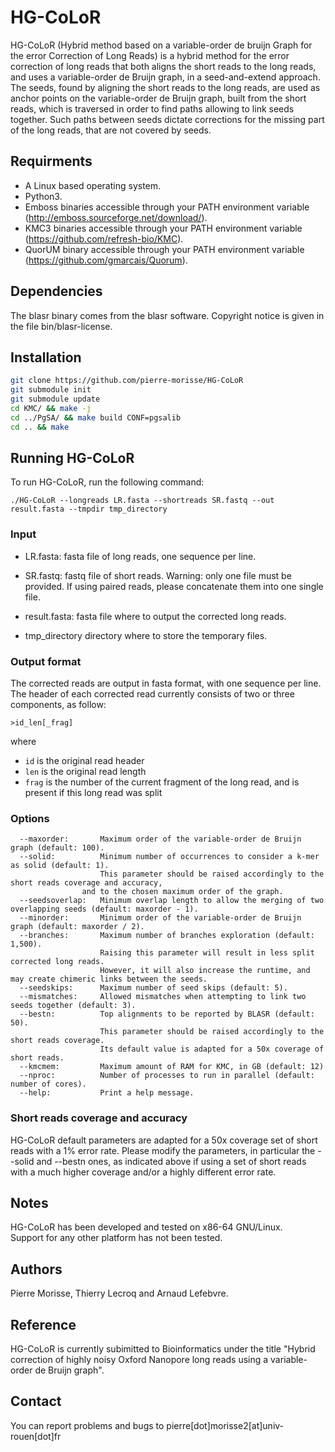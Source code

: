 # HG-CoLoR
HG-CoLoR (Hybrid method based on a variable-order de bruijn Graph for the error Correction of Long Reads)
is a hybrid method for the error correction of long reads that both aligns the short reads to the long reads,
and uses a variable-order de Bruijn graph, in a seed-and-extend approach. The seeds, found by aligning
the short reads to the long reads, are used as anchor points on the variable-order de Bruijn graph, built
from the short reads, which is traversed in order to find paths allowing to link seeds together. Such paths
between seeds dictate corrections for the missing part of the long reads, that are not covered by seeds.

Requirments
--------------

  - A Linux based operating system.
  - Python3.
  - Emboss binaries accessible through your PATH environment variable (http://emboss.sourceforge.net/download/).
  - KMC3 binaries accessible through your PATH environment variable (https://github.com/refresh-bio/KMC).
  - QuorUM binary accessible through your PATH environment variable (https://github.com/gmarcais/Quorum).
  
Dependencies
--------------

The blasr binary comes from the blasr software. Copyright notice is given in the file
bin/blasr-license.
  
Installation
--------------
  ```bash
  git clone https://github.com/pierre-morisse/HG-CoLoR
  git submodule init
  git submodule update
  cd KMC/ && make -j
  cd ../PgSA/ && make build CONF=pgsalib
  cd .. && make
  ```
  
Running HG-CoLoR
--------------

To run HG-CoLoR, run the following command:

`./HG-CoLoR --longreads LR.fasta --shortreads SR.fastq --out result.fasta --tmpdir tmp_directory`

### Input

  - LR.fasta:       fasta file of long reads, one sequence per line.
  - SR.fastq:       fastq file of short reads.
    Warning: only one file must be provided.
    If using paired reads, please concatenate them into one single file.

  - result.fasta:   fasta file where to output the corrected long reads.
  - tmp_directory directory where to store the temporary files.

### Output format

The corrected reads are output in fasta format, with one sequence per line. The header of each corrected read
currently consists of two or three components, as follow:

`>id_len[_frag]`

where

  - `id` is the original read header
  - `len` is the original read length
  - `frag` is the number of the current fragment of the long read, and is present if this long read was split

### Options

      --maxorder:       Maximum order of the variable-order de Bruijn graph (default: 100).
      --solid:          Minimum number of occurrences to consider a k-mer as solid (default: 1).
                        This parameter should be raised accordingly to the short reads coverage and accuracy,
	                and to the chosen maximum order of the graph.
      --seedsoverlap:   Minimum overlap length to allow the merging of two overlapping seeds (default: maxorder - 1).
      --minorder:       Minimum order of the variable-order de Bruijn graph (default: maxorder / 2).
      --branches:       Maximum number of branches exploration (default: 1,500).
                        Raising this parameter will result in less split corrected long reads.
                        However, it will also increase the runtime, and may create chimeric links between the seeds.
      --seedskips:      Maximum number of seed skips (default: 5).
      --mismatches:     Allowed mismatches when attempting to link two seeds together (default: 3).
      --bestn:          Top alignments to be reported by BLASR (default: 50).
                        This parameter should be raised accordingly to the short reads coverage.
                        Its default value is adapted for a 50x coverage of short reads.
      --kmcmem:         Maximum amount of RAM for KMC, in GB (default: 12)
      --nproc:          Number of processes to run in parallel (default: number of cores).
      --help:           Print a help message.

### Short reads coverage and accuracy

HG-CoLoR default parameters are adapted for a 50x coverage set of short reads with a 1% error rate. Please modify the parameters, in particular the --solid and --bestn ones,
as indicated above if using a set of short reads with a much higher coverage and/or a highly different error rate.
      
Notes
--------------

HG-CoLoR has been developed and tested on x86-64 GNU/Linux.          
Support for any other platform has not been tested.

Authors
--------------

Pierre Morisse, Thierry Lecroq and Arnaud Lefebvre.

Reference
--------------

HG-CoLoR is currently subimitted to Bioinformatics under the title "Hybrid correction of highly noisy Oxford Nanopore long reads using a variable-order de Bruijn graph".

Contact
--------------

You can report problems and bugs to pierre[dot]morisse2[at]univ-rouen[dot]fr
